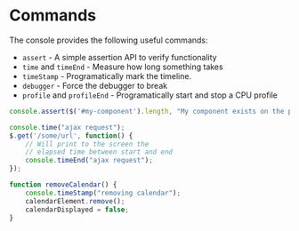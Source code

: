 # Commands

The console provides the following useful commands:

* `assert` - A simple assertion API to verify functionality
* `time` and `timeEnd` - Measure how long something takes
* `timeStamp` - Programatically mark the timeline.
* `debugger` - Force the debugger to break
* `profile` and `profileEnd` - Programatically start and stop a CPU profile

```javascript
console.assert($('#my-component').length, "My component exists on the page");

console.time("ajax request");
$.get('/some/url', function() {
    // Will print to the screen the 
    // elapsed time between start and end
    console.timeEnd("ajax request");
});

function removeCalendar() {
    console.timeStamp("removing calendar");
    calendarElement.remove();
    calendarDisplayed = false;
}
```



